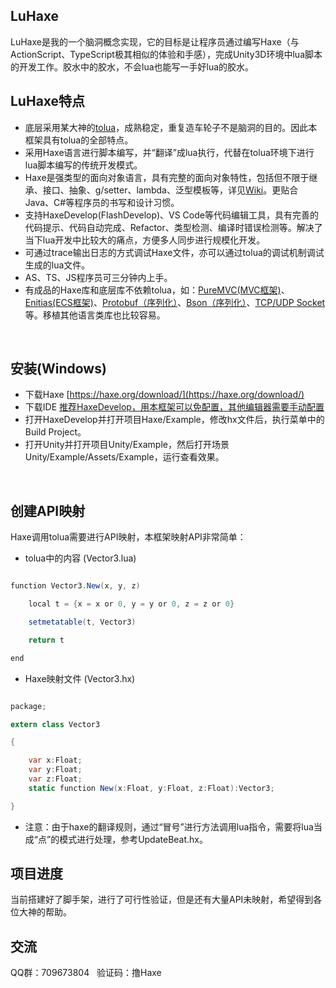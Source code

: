 
## LuHaxe
LuHaxe是我的一个脑洞概念实现，它的目标是让程序员通过编写Haxe（与ActionScript、TypeScript极其相似的体验和手感），完成Unity3D环境中lua脚本的开发工作。胶水中的胶水，不会lua也能写一手好lua的胶水。
## LuHaxe特点
* 底层采用某大神的[tolua](https://github.com/topameng/tolua)，成熟稳定，重复造车轮子不是脑洞的目的。因此本框架具有tolua的全部特点。
* 采用Haxe语言进行脚本编写，并“翻译”成lua执行，代替在tolua环境下进行lua脚本编写的传统开发模式。
* Haxe是强类型的面向对象语言，具有完整的面向对象特性，包括但不限于继承、接口、抽象、g/setter、lambda、泛型模板等，详见[Wiki](https://en.wikipedia.org/wiki/Haxe)。更贴合Java、C#等程序员的书写和设计习惯。
* 支持HaxeDevelop(FlashDevelop)、VS Code等代码编辑工具，具有完善的代码提示、代码自动完成、Refactor、类型检测、编译时错误检测等。解决了当下lua开发中比较大的痛点，方便多人同步进行规模化开发。
* 可通过trace输出日志的方式调试Haxe文件，亦可以通过tolua的调试机制调试生成的lua文件。
* AS、TS、JS程序员可三分钟内上手。
* 有成品的Haxe库和底层库不依赖tolua，如：[PureMVC(MVC框架)](https://github.com/PureMVC/puremvc-haxe-multicore-framework)、[Enitias(ECS框架)](https://github.com/montonero/entithax)、[Protobuf（序列化）](https://github.com/nitrobin/protohx)、[Bson（序列化）](https://github.com/qifun/json-stream)、[TCP/UDP Socket](https://github.com/MattTuttle/hxnet)等。移植其他语言类库也比较容易。

<br />

## 安装(Windows)
* 下载Haxe [https://haxe.org/download/](https://haxe.org/download/)
* 下载IDE [推荐HaxeDevelop，用本框架可以免配置，其他编辑器需要手动配置](https://haxe.org/documentation/introduction/editors-and-ides.html)
* 打开HaxeDevelop并打开项目Haxe/Example，修改hx文件后，执行菜单中的Build Project。
* 打开Unity并打开项目Unity/Example，然后打开场景Unity/Example/Assets/Example，运行查看效果。
<br />

## 创建API映射
Haxe调用tolua需要进行API映射，本框架映射API非常简单：
* tolua中的内容 (Vector3.lua)
```csharp

function Vector3.New(x, y, z)				

	local t = {x = x or 0, y = y or 0, z = z or 0}

	setmetatable(t, Vector3)						

	return t

end
```

* Haxe映射文件 (Vector3.hx)
```csharp

package;

extern class Vector3 

{

	var x:Float;
	var y:Float;
	var z:Float;
	static function New(x:Float, y:Float, z:Float):Vector3;

}
```
* 注意：由于haxe的翻译规则，通过“冒号”进行方法调用lua指令，需要将lua当成“点”的模式进行处理，参考UpdateBeat.hx。

## 项目进度
当前搭建好了脚手架，进行了可行性验证，但是还有大量API未映射，希望得到各位大神的帮助。 
<br />

## 交流
QQ群：709673804  
验证码：撸Haxe


